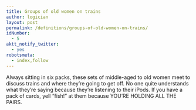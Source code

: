 ```yaml
---
title: Groups of old women on trains
author: logician
layout: post
permalink: /definitions/groups-of-old-women-on-trains/
idNumber:
  - 5
aktt_notify_twitter:
  - yes
robotsmeta:
  - index,follow
---
```

Always sitting in six packs, <!--more-->these sets of middle-aged to old women meet to discuss trains and where they’re going to get off. No one quite understands what they’re saying because they’re listening to their iPods. If you have a pack of cards, yell “fish!” at them because YOU’RE HOLDING ALL THE PAIRS.